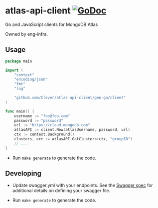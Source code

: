 # atlas-api-client [![GoDoc](https://godoc.org/github.com/Clever/atlas-api-client/gen-go/client?status.png)](https://godoc.org/github.com/Clever/atlas-api-client/gen-go/client)

Go and JavaScript clients for MongoDB Atlas

Owned by eng-infra.

## Usage

``` go
package main

import (
	"context"
	"encoding/json"
	"fmt"
	"log"

	"github.com/Clever/atlas-api-client/gen-go/client"
)

func main() {
	username := "foo@foo.com"
	password := "password"
	url := "https://cloud.mongodb.com"
	atlasAPI := client.New(atlasUsername, password, url)
	ctx := context.Background()
	clusters, err := atlasAPI.GetClusters(ctx, "groupID")
	// ...
}
```


- Run `make generate` to generate the code.
## Developing

- Update swagger.yml with your endpoints. See the [Swagger spec](http://swagger.io/specification/) for additional details on defining your swagger file.

- Run `make generate` to generate the code.
